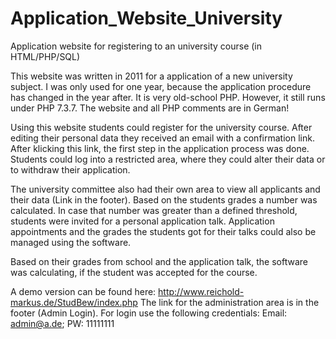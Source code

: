 # Application_Website_University
Application website for registering to an university course (in HTML/PHP/SQL)

This website was written in 2011 for a application of a new university subject. 
I was only used for one year, because the application procedure has changed in 
the year after. It is very old-school PHP. However, it still runs under PHP 7.3.7.
The website and all PHP comments are in German!

Using this website students could register for the university course. After editing
their personal data they received an email with a confirmation link. After klicking 
this link, the first step in the application process was done. Students could log
into a restricted area, where they could alter their data or to withdraw their 
application.

The university committee also had their own area to view all applicants and their 
data (Link in the footer). Based on the students grades a number was calculated. 
In case that number was greater than a defined threshold, students were invited for
a personal application talk. Application appointments and the grades the students 
got for their talks could also be managed using the software.

Based on their grades from school and the application talk, the software was 
calculating, if the student was accepted for the course.

A demo version can be found here: http://www.reichold-markus.de/StudBew/index.php
The link for the administration area is in the footer (Admin Login). For login use 
the following credentials: Email: admin@a.de; PW: 11111111


